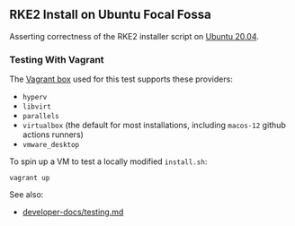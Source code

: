RKE2 Install on Ubuntu Focal Fossa
---

Asserting correctness of the RKE2 installer script on [Ubuntu 20.04](https://releases.ubuntu.com/20.04/).

### Testing With Vagrant

The [Vagrant box](https://app.vagrantup.com/generic/boxes/ubuntu2004) used for this test supports these providers:
- `hyperv`
- `libvirt`
- `parallels`
- `virtualbox` (the default for most installations, including `macos-12` github actions runners)
- `vmware_desktop`

To spin up a VM to test a locally modified `install.sh`:
```shell
vagrant up
```

See also:
- [developer-docs/testing.md](../../../developer-docs/testing.md#environment-variables)

